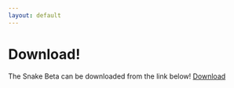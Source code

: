 ```yaml
---
layout: default
---
```


# [](#header-1)Download!

The Snake Beta can be downloaded from the link below!
[Download](https://github.com/ChrisMott97/Snake/releases/download/1.0.0/Snake.zip)



